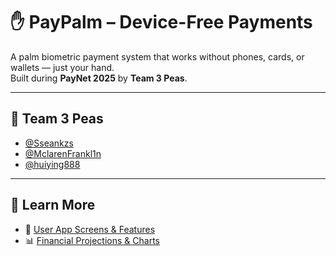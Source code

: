 # ✋ PayPalm – Device-Free Payments

A palm biometric payment system that works without phones, cards, or wallets — just your hand.  
Built during **PayNet 2025** by **Team 3 Peas**.

---

## 👥 Team 3 Peas

- [@Sseankzs](https://github.com/Sseankzs)  
- [@MclarenFrankl1n](https://github.com/MclarenFrankl1n)  
- [@huiying888](https://github.com/huiying888)

---

## 📖 Learn More

- 📱 [User App Screens & Features](./paypalm_mobile/README.md)  
- 📊 [Financial Projections & Charts](./Paypalm_Financial_Projections/README.md)
